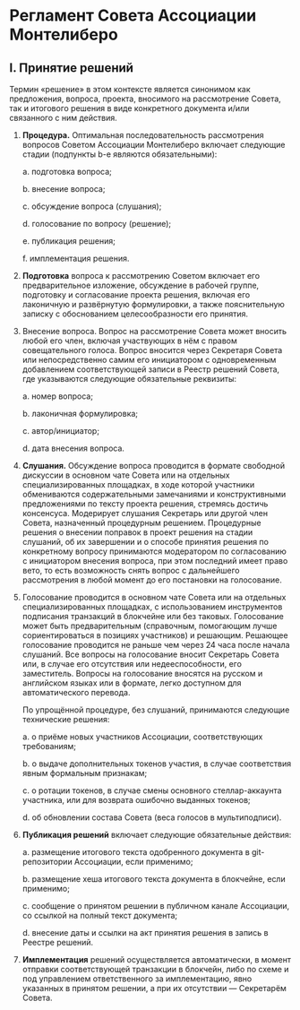 Регламент Совета Ассоциации Монтелиберо
=======================================

I. Принятие решений
-------------------

Термин «решение» в этом контексте является синонимом как предложения, вопроса, проекта, вносимого на рассмотрение Совета, так и итогового решения в виде конкретного документа и/или связанного с ним действия.

1. **Процедура.** Оптимальная последовательность рассмотрения вопросов Советом Ассоциации Монтелиберо включает следующие стадии (подпункты b-e являются обязательными):

     a. подготовка вопроса;

     b. внесение вопроса;

     c. обсуждение вопроса (слушания);

     d. голосование по вопросу (решение);

     e. публикация решения;

     f. имплементация решения.


2. **Подготовка** вопроса к рассмотрению Советом включает его предварительное изложение, обсуждение в рабочей группе, подготовку и согласование проекта решения, включая его лаконичную и развёрнутую формулировки, а также пояснительную записку с обоснованием целесообразности его принятия.


3. Внесение вопроса. Вопрос на рассмотрение Совета может вносить любой его член, включая участвующих в нём с правом совещательного голоса. Вопрос вносится через Секретаря Совета или непосредственно самим его инициатором с одновременным добавлением соответствующей записи в Реестр решений Совета, где указываются следующие обязательные реквизиты:

    a. номер вопроса;

    b. лаконичная формулировка;

    c. автор/инициатор;

    d. дата внесения вопроса.

4. **Слушания.** Обсуждение вопроса проводится в формате свободной дискуссии в основном чате Совета или на отдельных специализированных площадках, в ходе которой участники обмениваются содержательными замечаниями и конструктивными предложениями по тексту проекта решения, стремясь достичь консенсуса. Модерирует слушания Секретарь или другой член Совета, назначенный процедурным решением. Процедурные решения о внесении поправок в проект решения на стадии слушаний, об их завершении и о способе принятия решения по конкретному вопросу принимаются модератором по согласованию с инициатором внесения вопроса, при этом последний имеет право вето, то есть возможность снять вопрос с дальнейшего рассмотрения в любой момент до его постановки на голосование.


5. Голосование проводится в основном чате Совета или на отдельных специализированных площадках, с использованием инструментов подписания транзакций в блокчейне или без таковых. Голосование может быть предварительным (справочным, помогающим лучше сориентироваться в позициях участников) и решающим. Решающее голосование проводится не раньше чем через 24 часа после начала слушаний. Все вопросы на голосование вносит Секретарь Совета или, в случае его отсутствия или недееспособности, его заместитель. Вопросы на голосование вносятся на русском и английском языках или в формате, легко доступном для автоматического перевода.

   По упрощённой процедуре, без слушаний, принимаются следующие технические решения:

   a. о приёме новых участников Ассоциации, соответствующих требованиям;

   b. о выдаче дополнительных токенов участия, в случае соответствия явным формальным признакам;

   c. о ротации токенов, в случае смены основного стеллар-аккаунта участника, или для возврата ошибочно выданных токенов;

   d. об обновлении состава Совета (веса голосов в мультиподписи).


6. **Публикация решений** включает следующие обязательные действия:

      a. размещение итогового текста одобренного документа в git-репозитории Ассоциации, если применимо;

      b. размещение хеша итогового текста документа в блокчейне, если применимо;

      c. сообщение о принятом решении в публичном канале Ассоциации, со ссылкой на полный текст документа;

      d. внесение даты и ссылки на акт принятия решения в запись в Реестре решений.


7. **Имплементация** решений осуществляется автоматически, в момент отправки соответствующей транзакции в блокчейн, либо по схеме и под управлением ответственного за имплементацию, явно указанных в принятом решении, а при их отсутствии — Секретарём Совета.
